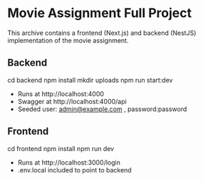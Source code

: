 
# Movie Assignment Full Project

This archive contains a frontend (Next.js) and backend (NestJS) implementation of the movie assignment.

## Backend
cd backend
npm install
mkdir uploads
npm run start:dev
- Runs at http://localhost:4000
- Swagger at http://localhost:4000/api
- Seeded user: admin@example.com , password:password

## Frontend
cd frontend
npm install
npm run dev
- Runs at http://localhost:3000/login
- .env.local included to point to backend


